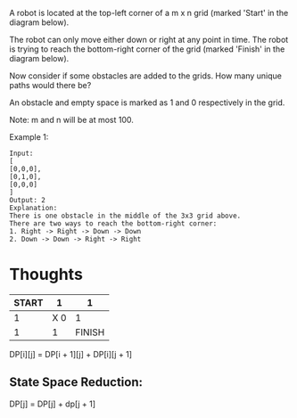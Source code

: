 A robot is located at the top-left corner of a m x n grid (marked 'Start' in the diagram below).

The robot can only move either down or right at any point in time. The robot is trying to reach the bottom-right corner of the grid (marked 'Finish' in the diagram below).

Now consider if some obstacles are added to the grids. How many unique paths would there be?

An obstacle and empty space is marked as 1 and 0 respectively in the grid.

Note: m and n will be at most 100.

Example 1:

```
Input:
[
[0,0,0],
[0,1,0],
[0,0,0]
]
Output: 2
Explanation:
There is one obstacle in the middle of the 3x3 grid above.
There are two ways to reach the bottom-right corner:
1. Right -> Right -> Down -> Down
2. Down -> Down -> Right -> Right
```

# Thoughts

|  START | 1 | 1 |
|  ----  | ---- | ---- |
| 1 | X 0 | 1 |
| 1 | 1 | FINISH |

DP[i][j] = DP[i + 1][j] + DP[i][j + 1]

## State Space Reduction:

DP[j] = DP[j] + dp[j + 1]

